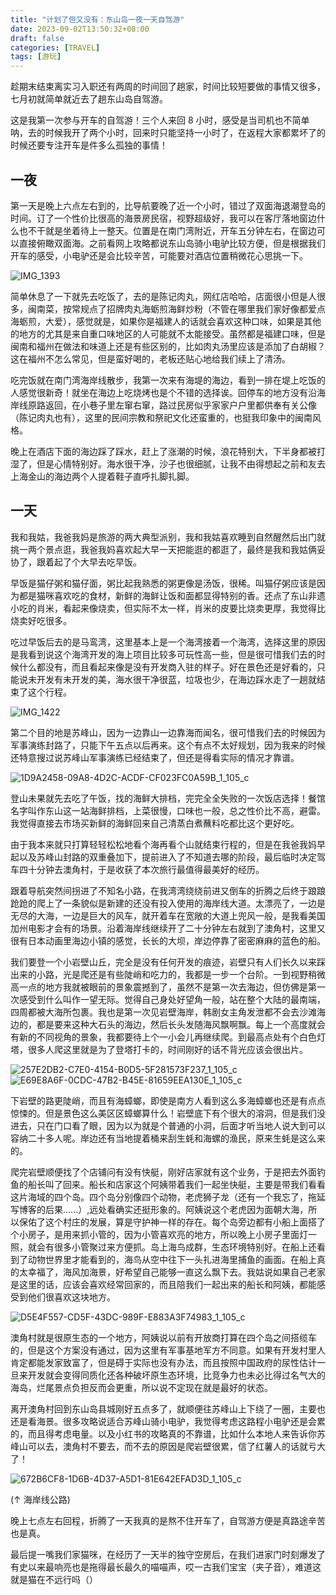 ```yaml
---
title: "计划了但又没有：东山岛一夜一天自驾游"
date: 2023-09-02T13:50:32+08:00
draft: false
categories: [TRAVEL]
tags: [游玩]
---
```


趁期末结束离实习入职还有两周的时间回了趟家，时间比较短要做的事情又很多，七月初就简单就近去了趟东山岛自驾游。

<!--more-->

这是我第一次参与开车的自驾游！三个人来回 8 小时，感受是当司机也不简单呐，去的时候我开了两个小时，回来时只能坚持一小时了，在返程大家都累坏了的时候还要专注开车是件多么孤独的事情！

## 一夜

第一天是晚上六点左右到的，比导航要晚了近一个小时，错过了双面海退潮登岛的时间。订了一个性价比很高的海景房民宿，视野超级好，我可以在客厅落地窗边什么也不干就是坐着待上一整天。位置是在南门湾附近，开车五分钟左右，在窗边可以直接俯瞰双面海。之前看网上攻略都说东山岛骑小电驴比较方便，但是根据我们开车的感受，小电驴还是会比较辛苦，可能要对酒店位置稍微花心思挑一下。

![IMG_1393](https://s2.loli.net/2024/06/04/ZwduAmQta9BYfR8.jpg "民宿客厅视角")

简单休息了一下就先去吃饭了，去的是陈记肉丸，网红店哈哈，店面很小但是人很多，闽南菜，按常规点了招牌肉丸海蛎煎海鲜炒粉（不管在哪里我们家好像都爱点海蛎煎，大爱），感觉就是，如果你是福建人的话就会喜欢这种口味，如果是其他的地方的尤其是来自重口味地区的人可能就不太能接受。虽然都是福建口味，但是闽南和福州在做法和味道上还是有些区别的，比如肉丸汤里应该是添加了白胡椒？这在福州不怎么常见，但是蛮好喝的，老板还贴心地给我们续上了清汤。

吃完饭就在南门湾海岸线散步，我第一次来有海堤的海边，看到一排在堤上吃饭的人感觉很新奇！就坐在海边上吃烧烤也是个不错的选择诶。回停车的地方没有沿海岸线原路返回，在小巷子里左窜右窜，路过民房似乎家家户户里都供奉有关公像（陈记肉丸也有），这里的民间宗教和祭祀文化还蛮重的，也挺我印象中的闽南风格。

晚上在酒店下面的海边踩了踩水，赶上了涨潮的时候，浪花特别大，下半身都被打湿了，但是心情特别好。海水很干净，沙子也很细腻，让我不由得想起之前和友去上海金山的海边两个人提着鞋子直呼扎脚扎脚。

## 一天

我和我姑，我爸我妈是旅游的两大典型派别，我和我姑喜欢睡到自然醒然后出门就挑一两个景点逛，我爸我妈喜欢起大早一天把能逛的都逛了，最终是我和我姑俩妥协了，跟着起了个大早去吃早饭。

早饭是猫仔粥和猫仔面，粥比起我熟悉的粥更像是汤饭，很稀。叫猫仔粥应该是因为都是猫咪喜欢吃的食材，新鲜的海鲜让饭和面都显得特别的香。还点了东山非遗小吃的肖米，看起来像烧卖，但实际不太一样，肖米的皮要比烧卖更厚，我觉得比烧卖好吃很多。

吃过早饭后去的是马鸾湾，这里基本上是一个海湾接着一个海湾，选择这里的原因是我看到说这个海湾开发的海上项目比较多可玩性高一些，但是很可惜我们去的时候什么都没有，而且看起来像是没有开发商入驻的样子。好在景色还是好看的，只能说未开发有未开发的美，海水很干净很蓝，垃圾也少，在海边踩水走了一趟就结束了这个行程。

![IMG_1422](https://s2.loli.net/2024/06/04/wEOF5G6jckpnaMz.jpg)

第二个目的地是苏峰山，因为一边靠山一边靠海而闻名，很可惜我们去的时候因为军事演练封路了，只能下午五点以后再来。这个有点不太好规划，因为我来的时候还特意搜过说苏峰山军事演练已经结束了，但还是得看实际的情况才靠谱。

![1D9A2458-09A8-4D2C-ACDF-CF023FC0A59B_1_105_c](https://s2.loli.net/2024/06/04/yEPXqr9W8wxsjZ4.jpg "苏峰山脚下的彩虹公路")

登山未果就先去吃了午饭，找的海鲜大排档，完完全全失败的一次饭店选择！餐馆名字叫作东山这一站海鲜排档，上菜很慢，口味也一般，总之性价比不高，避雷。我觉得直接去市场买新鲜的海鲜回来自己清蒸白煮蘸料吃都比这个更好吃。

由于我本来就只打算轻轻松松地看个海再看个山就结束行程的，但是在我爸我妈早起以及苏峰山封路的双重叠加下，提前进入了不知道去哪的阶段，最后临时决定驾车四十分钟去澳角村，于是收获了本次旅行最值得最美好的经历。

跟着导航突然间拐进了不知名小路，在我湾湾绕绕前进又倒车的折腾之后终于踉踉跄跄的爬上了一条貌似是新建的还没有投入使用的海岸线大道。太漂亮了，一边是无尽的大海，一边是巨大的风车，就开着车在宽敞的大道上兜风一般，是我看美国加州电影才会有的场景。沿着海岸线继续开了二十分钟左右就到了澳角村，这里又很有日本动画里海边小镇的感觉，长长的大坝，岸边停靠了密密麻麻的蓝色的船。

我们要登一个小岩壁山丘，完全是没有任何开发的痕迹，岩壁只有人们长久以来踩出来的小路，光是爬还是有些陡峭和吃力的，我都是一步一个台阶。一到视野稍微高一点的地方我就被眼前的景象震撼到了，虽然不是第一次去海边，但仿佛是第一次感受到什么叫作一望无际。觉得自己身处好望角一般，站在整个大陆的最南端，四周都被大海所包裹。我也是第一次见岩壁海岸，韩剧女主角发泄都不会去沙滩海边的，都是要来这种大石头的海边，然后长头发随海风飘啊飘。每上一个高度就会有新的不同视角的景象，我都要待上个一小会儿再继续爬。到最高点处有个白色灯塔，很多人爬这里就是为了登塔打卡的，时间刚好的话不背光应该会很出片。

![257E2DB2-C7E0-4154-B0D5-5F281573F237_1_105_c](https://s2.loli.net/2024/06/04/bEerPXIwidxvGWM.jpg)
![E69E8A6F-0CDC-47B2-B45E-81659EEA130E_1_105_c](https://s2.loli.net/2024/06/04/vbFNCXRoEdlcLHQ.jpg)


下岩壁的路更陡峭，而且有海蟑螂，即使是南方人看到这么多海蟑螂也还是有点点惊悚的。但是景色这么美区区蟑螂算什么！岩壁底下有个很大的溶洞，但是我们没进去，只在门口看了眼，因为以为就是个普通的小洞，后面才听当地人说大到可以容纳二十多人呢。岸边还有当地提着桶来刮生蚝和海螺的渔民，原来生蚝是这么来的。

爬完岩壁顺便找了个店铺问有没有快艇，刚好店家就有这个业务，于是把去外面钓鱼的船长叫了回来。船长和店家这个阿姨带着我们一起坐快艇，主要是带我们看看这片海域的四个岛。四个岛分别像四个动物，老虎狮子龙（还有一个我忘了，拖延写博客的后果......）,远处看确实还挺形象的。阿姨说这个老虎因为面朝大海，所以保佑了这个村庄的发展，算是守护神一样的存在。每个岛旁边都有小船上面搭了个小房子，是用来抓小管的，因为小管喜欢亮的地方，所以晚上小房子里面灯一照，就会有很多小管聚过来方便抓。岛上海鸟成群，生态环境特别好。在船上还看到了动物世界里才能看到的，海鸟从空中往下一头扎进海里捕鱼的画面。在船上真的太幸福了，海风加海景，好希望自己能够一直这么飘下去。我姑说如果自己老家是这里的话，应该会喜欢经常回家的，而且陪我们一起出来的船长和阿姨，都能感受到他们很喜欢这块地方。

![D5E4F557-CD5F-43DC-989F-E883A3F74983_1_105_c](https://s2.loli.net/2024/06/04/7Rb2sfhJ6DoH5mk.jpg)

澳角村就是很原生态的一个地方，阿姨说以前有开放商打算在四个岛之间搭缆车的，但是这个方案没有通过，因为这里有军事基地军方不同意。如果有开发村里人肯定都能发家致富了，但是碍于实际也没有办法，而且按照中国政府的尿性估计一旦来开发就会变得同质化还各种破坏原生态环境，比竞争力也未必比得过名气大的海岛，烂尾景点负担反而会更重，所以说不定现在就是最好的状态。

离开澳角村回到东山岛县城刚好五点多了，就顺便往苏峰山上下绕了一圈，主要也还是看海景。很多攻略说适合苏峰山骑小电驴，我觉得考虑这路程小电驴还是会累的，而且得考虑电量。以及小红书的攻略真的不靠谱，比如什么本地人来告诉你苏峰山可以去，澳角村不要去，而不去的原因是爬岩壁很累，信了红薯人的话就亏大了！

![672B6CF8-1D6B-4D37-A5D1-81E642EFAD3D_1_105_c](https://s2.loli.net/2024/06/04/wqfNcvTZIiCYpHF.jpg)

(↑ 海岸线公路)

晚上七点左右回程，折腾了一天我真的是熬不住开车了，自驾游方便是真路途辛苦也是真。

最后提一嘴我们家猫咪，在经历了一天半的独守空房后，在我们进家门时刻爆发了有史以来最响亮也是拖得最长最久的喵喵声，哎一古我们宝宝（夹子音），难道这就是猫在不远行吗（）
